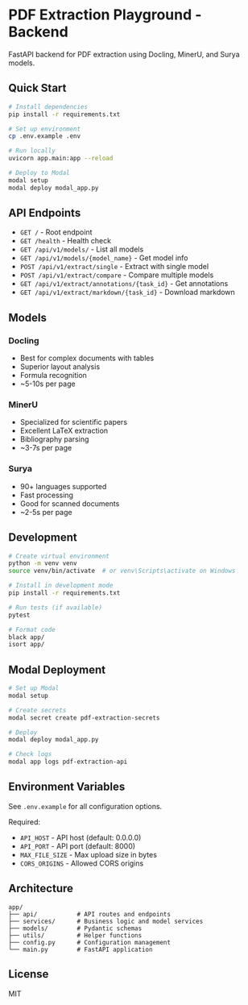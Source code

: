 # PDF Extraction Playground - Backend

FastAPI backend for PDF extraction using Docling, MinerU, and Surya models.

## Quick Start

```bash
# Install dependencies
pip install -r requirements.txt

# Set up environment
cp .env.example .env

# Run locally
uvicorn app.main:app --reload

# Deploy to Modal
modal setup
modal deploy modal_app.py
```

## API Endpoints

- `GET /` - Root endpoint
- `GET /health` - Health check
- `GET /api/v1/models/` - List all models
- `GET /api/v1/models/{model_name}` - Get model info
- `POST /api/v1/extract/single` - Extract with single model
- `POST /api/v1/extract/compare` - Compare multiple models
- `GET /api/v1/extract/annotations/{task_id}` - Get annotations
- `GET /api/v1/extract/markdown/{task_id}` - Download markdown

## Models

### Docling
- Best for complex documents with tables
- Superior layout analysis
- Formula recognition
- ~5-10s per page

### MinerU
- Specialized for scientific papers
- Excellent LaTeX extraction
- Bibliography parsing
- ~3-7s per page

### Surya
- 90+ languages supported
- Fast processing
- Good for scanned documents
- ~2-5s per page

## Development

```bash
# Create virtual environment
python -m venv venv
source venv/bin/activate  # or venv\Scripts\activate on Windows

# Install in development mode
pip install -r requirements.txt

# Run tests (if available)
pytest

# Format code
black app/
isort app/
```

## Modal Deployment

```bash
# Set up Modal
modal setup

# Create secrets
modal secret create pdf-extraction-secrets

# Deploy
modal deploy modal_app.py

# Check logs
modal app logs pdf-extraction-api
```

## Environment Variables

See `.env.example` for all configuration options.

Required:
- `API_HOST` - API host (default: 0.0.0.0)
- `API_PORT` - API port (default: 8000)
- `MAX_FILE_SIZE` - Max upload size in bytes
- `CORS_ORIGINS` - Allowed CORS origins

## Architecture

```
app/
├── api/           # API routes and endpoints
├── services/      # Business logic and model services
├── models/        # Pydantic schemas
├── utils/         # Helper functions
├── config.py      # Configuration management
└── main.py        # FastAPI application
```

## License

MIT
